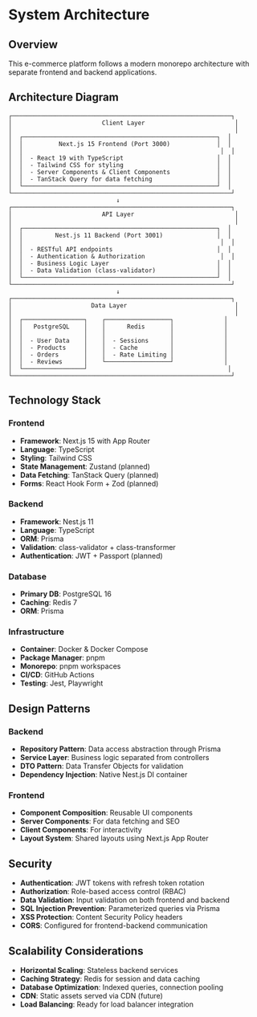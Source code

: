 # System Architecture

## Overview

This e-commerce platform follows a modern monorepo architecture with separate frontend and backend applications.

## Architecture Diagram

```
┌─────────────────────────────────────────────────────────────┐
│                         Client Layer                         │
│                                                              │
│  ┌──────────────────────────────────────────────────────┐  │
│  │          Next.js 15 Frontend (Port 3000)             │  │
│  │                                                       │  │
│  │  - React 19 with TypeScript                          │  │
│  │  - Tailwind CSS for styling                          │  │
│  │  - Server Components & Client Components             │  │
│  │  - TanStack Query for data fetching                  │  │
│  └──────────────────────────────────────────────────────┘  │
└─────────────────────────────────────────────────────────────┘
                              ↓
┌─────────────────────────────────────────────────────────────┐
│                         API Layer                            │
│                                                              │
│  ┌──────────────────────────────────────────────────────┐  │
│  │         Nest.js 11 Backend (Port 3001)               │  │
│  │                                                       │  │
│  │  - RESTful API endpoints                             │  │
│  │  - Authentication & Authorization                     │  │
│  │  - Business Logic Layer                              │  │
│  │  - Data Validation (class-validator)                 │  │
│  └──────────────────────────────────────────────────────┘  │
└─────────────────────────────────────────────────────────────┘
                              ↓
┌─────────────────────────────────────────────────────────────┐
│                      Data Layer                              │
│                                                              │
│  ┌─────────────────┐    ┌──────────────────┐              │
│  │   PostgreSQL    │    │      Redis       │              │
│  │                 │    │                  │              │
│  │  - User Data    │    │  - Sessions      │              │
│  │  - Products     │    │  - Cache         │              │
│  │  - Orders       │    │  - Rate Limiting │              │
│  │  - Reviews      │    └──────────────────┘              │
│  └─────────────────┘                                       │
└─────────────────────────────────────────────────────────────┘
```

## Technology Stack

### Frontend
- **Framework**: Next.js 15 with App Router
- **Language**: TypeScript
- **Styling**: Tailwind CSS
- **State Management**: Zustand (planned)
- **Data Fetching**: TanStack Query (planned)
- **Forms**: React Hook Form + Zod (planned)

### Backend
- **Framework**: Nest.js 11
- **Language**: TypeScript
- **ORM**: Prisma
- **Validation**: class-validator + class-transformer
- **Authentication**: JWT + Passport (planned)

### Database
- **Primary DB**: PostgreSQL 16
- **Caching**: Redis 7
- **ORM**: Prisma

### Infrastructure
- **Container**: Docker & Docker Compose
- **Package Manager**: pnpm
- **Monorepo**: pnpm workspaces
- **CI/CD**: GitHub Actions
- **Testing**: Jest, Playwright

## Design Patterns

### Backend
- **Repository Pattern**: Data access abstraction through Prisma
- **Service Layer**: Business logic separated from controllers
- **DTO Pattern**: Data Transfer Objects for validation
- **Dependency Injection**: Native Nest.js DI container

### Frontend
- **Component Composition**: Reusable UI components
- **Server Components**: For data fetching and SEO
- **Client Components**: For interactivity
- **Layout System**: Shared layouts using Next.js App Router

## Security

- **Authentication**: JWT tokens with refresh token rotation
- **Authorization**: Role-based access control (RBAC)
- **Data Validation**: Input validation on both frontend and backend
- **SQL Injection Prevention**: Parameterized queries via Prisma
- **XSS Protection**: Content Security Policy headers
- **CORS**: Configured for frontend-backend communication

## Scalability Considerations

- **Horizontal Scaling**: Stateless backend services
- **Caching Strategy**: Redis for session and data caching
- **Database Optimization**: Indexed queries, connection pooling
- **CDN**: Static assets served via CDN (future)
- **Load Balancing**: Ready for load balancer integration
